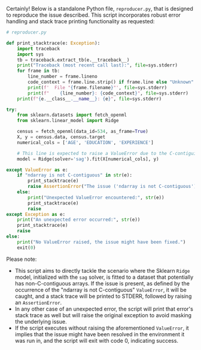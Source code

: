 Certainly! Below is a standalone Python file, `reproducer.py`, that is designed to reproduce the issue described. This script incorporates robust error handling and stack trace printing functionality as requested:

```python
# reproducer.py

def print_stacktrace(e: Exception):
    import traceback
    import sys
    tb = traceback.extract_tb(e.__traceback__)
    print("Traceback (most recent call last):", file=sys.stderr)
    for frame in tb:
        line_number = frame.lineno
        code_context = frame.line.strip() if frame.line else "Unknown"
        print(f'  File "{frame.filename}"', file=sys.stderr)
        print(f"    {line_number}: {code_context}", file=sys.stderr)
    print(f"{e.__class__.__name__}: {e}", file=sys.stderr)

try:
    from sklearn.datasets import fetch_openml
    from sklearn.linear_model import Ridge

    census = fetch_openml(data_id=534, as_frame=True)
    X, y = census.data, census.target
    numerical_cols = ['AGE', 'EDUCATION', 'EXPERIENCE']

    # This line is expected to raise a ValueError due to the C-contiguity issue.
    model = Ridge(solver='sag').fit(X[numerical_cols], y)

except ValueError as e:
    if "ndarray is not C-contiguous" in str(e):
        print_stacktrace(e)
        raise AssertionError("The issue ('ndarray is not C-contiguous') is present.") from e
    else:
        print("Unexpected ValueError encountered:", str(e))
        print_stacktrace(e)
        raise
except Exception as e:
    print("An unexpected error occurred:", str(e))
    print_stacktrace(e)
    raise
else:
    print("No ValueError raised, the issue might have been fixed.")
    exit(0)
```

Please note:

- This script aims to directly tackle the scenario where the Sklearn `Ridge` model, initialized with the `sag` solver, is fitted to a dataset that potentially has non-C-contiguous arrays. If the issue is present, as defined by the occurrence of the "ndarray is not C-contiguous" `ValueError`, it will be caught, and a stack trace will be printed to STDERR, followed by raising an `AssertionError`.
- In any other case of an unexpected error, the script will print that error's stack trace as well but will raise the original exception to avoid masking the underlying issue.
- If the script executes without raising the aforementioned `ValueError`, it implies that the issue might have been resolved in the environment it was run in, and the script will exit with code 0, indicating success.